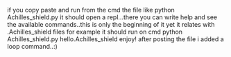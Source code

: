 if you copy paste and run from the cmd the file like python Achilles_shield.py it should open a repl...there you can write help and see the available commands..this is only the beginning of it yet it relates with .Achilles_shield files for example it should run on cmd python Achilles_shield.py hello.Achilles_shield enjoy! after posting the file i added a loop command..:)
